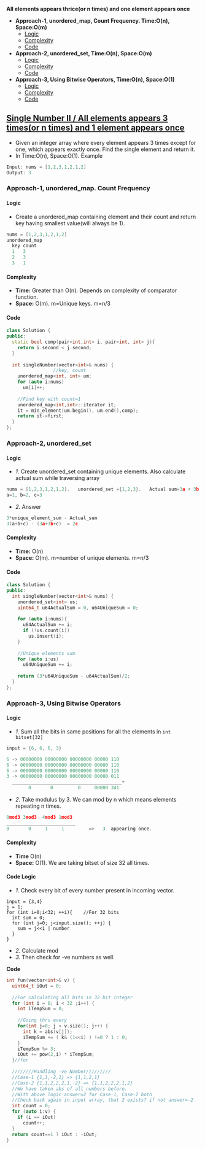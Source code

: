 **All elements appears thrice(or n times) and one element appears once**
- **Approach-1, unordered_map, Count Frequency. Time:O(n), Space:O(m)**
  - [Logic](#l1)
  - [Complexity](#co1)
  - [Code](#c1)
- **Approach-2, unordered_set, Time:O(n), Space:O(m)**
  - [Logic](#l2)
  - [Complexity](#co2)
  - [Code](#c2)
- **Approach-3, Using Bitwise Operators, Time:O(n), Space:O(1)**
  - [Logic](#l3)
  - [Complexity](#co3)
  - [Code](#c3)

## [Single Number II / All elements appears 3 times(or n times) and 1 element appears once](https://leetcode.com/problems/single-number-ii/)
- Given an integer array where every element appears 3 times except for one, which appears exactly once. Find the single element and return it.
- In Time:O(n), Space:O(1). Example
```c
Input: nums = [1,2,3,1,2,1,2]
Output: 3
```

### Approach-1, unordered_map. Count Frequency
<a name=l1></a>
#### Logic
- Create a unordered_map containing element and their count and return key having smallest value(will always be 1).
```c
nums = [1,2,3,1,2,1,2]
unordered_map
  key count
  1   3
  2   3
  3   1
```
<a name=co1></a>
#### Complexity
- **Time:** Greater than O(n). Depends on complexity of comparator function.
- **Space:** O(m). m=Unique keys. m=n/3
<a name=c1></a>
#### Code
```cpp
class Solution {
public:
  static bool comp(pair<int,int> i, pair<int, int> j){
    return i.second < j.second;
  }
    
  int singleNumber(vector<int>& nums) {
                 //key, count
    unordered_map<int, int> um;
    for (auto i:nums)
      um[i]++;
        
    //Find key with count=1
    unordered_map<int,int>::iterator it;
    it = min_element(um.begin(), um.end(),comp);
    return it->first;
  }
};
```

### Approach-2, unordered_set
<a name=l2></a>
#### Logic
- _1._ Create unordered_set containing unique elements. Also calculate actual sum while traversing array
```c
nums = [1,2,3,1,2,1,2].   unordered_set ={1,2,3}.   Actual sum=3a + 3b + c
a=1, b=2, c=3
```
- _2._ Answer
```c
3*unique_element_sum - Actual_sum
3(a+b+c) - (3a+3b+c)  = 2c
```
<a name=co2></a>
#### Complexity
- **Time:** O(n)
- **Space:** O(m). m=number of unique elements. m=n/3
<a name=c2></a>
#### Code
```cpp
class Solution {
public:    
  int singleNumber(vector<int>& nums) {
    unordered_set<int> us;
    uint64_t u64ActualSum = 0, u64UniqueSum = 0;
        
    for (auto i:nums){
      u64ActualSum += i;
      if (!us.count(i))
        us.insert(i);
    }
        
    //Unique elements sum
    for (auto i:us)
      u64UniqueSum += i;
        
    return (3*u64UniqueSum - u64ActualSum)/2;
  }
};
```

### Approach-3, Using Bitwise Operators
<a name=l3></a>
#### Logic
- _1._ Sum all the bits in same positions for all the elements in `int bitset[32]`
```c
input = {6, 6, 6, 3}   

6 -> 00000000 00000000 00000000 00000 110
6 -> 00000000 00000000 00000000 00000 110
6 -> 00000000 00000000 00000000 00000 110
3 -> 00000000 00000000 00000000 00000 011
  ________________________________________+
        0       0         0     00000 341
```
- _2._ Take modulus by 3. We can mod by n which means elements repeating n times.
```c
0mod3 3mod3  4mod3 1mod3
_________________________
0       0     1     1         =>   3  appearing once.
```
<a name=co3></a>
#### Complexity
- **Time** O(n)
- **Space:** O(1). We are taking bitset of size 32 all times.
<a name=c3></a>
#### Code Logic
- _1._ Check every bit of every number present in incoming vector.
```
input = {3,4}
j = 1;
for (int i=0;i<32; ++i){    //For 32 bits
  int sum = 0;
  for (int j=0; j<input.size(); ++j) {
    sum = j<<1 | number
  }
}
```
- _2._ Calculate mod
- _3._ Then check for -ve numbers as well.

**Code**
```cpp
int fun(vector<int>& v) {
  uint64_t iOut = 0;
  
  //For calculating all bits in 32 bit integer
  for (int i = 0; i < 32 ;i++) {
    int iTempSum = 0;
    
    //Going thru every 
    for(int j=0; j < v.size(); j++) {
      int k = abs(v[j]);
      iTempSum += ( k& (1<<i) ) !=0 ? 1 : 0;  
    } 
    iTempSum %= 3; 
    iOut += pow(2,i) * iTempSum;
  }//for
  
  ////////Handling -ve Number/////////
  //Case-1 {1,1,-2,1} => {1,1,2,1}
  //Case-2 {1,1,2,2,2,1,-2} => {1,1,2,2,2,1,2}
  //We have taken abs of all numbers before. 
  //With above logic answer=2 for Case-1, Case-2 both
  //Check back again in input array, that 2 exists? if not answer=-2
  int count = 0;
  for (auto i:v) {
    if (i == iOut)
      count++;
  }
  return count==1 ? iOut : -iOut;
}  
```
